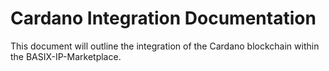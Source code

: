 # Cardano Integration Documentation

This document will outline the integration of the Cardano blockchain within the BASIX-IP-Marketplace.
